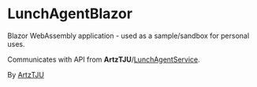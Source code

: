 # LunchAgentBlazor
Blazor WebAssembly application - used as a sample/sandbox for personal uses. 
   
Communicates with API from **ArtzTJU**/[LunchAgentService](https://github.com/ArtzTJU/LunchAgentService).

By [ArtzTJU](https://github.com/ArtzTJU)